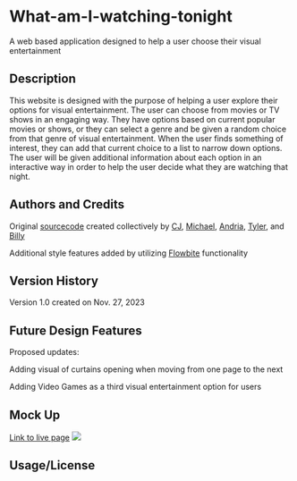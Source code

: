 # What-am-I-watching-tonight
A web based application designed to help a user choose their visual entertainment

## Description
This website is designed with the purpose of helping a user explore their options for visual entertainment. The user can choose from movies or TV shows in an engaging way. They have options based on current popular movies or shows, or they can select a genre and be given a random choice from that genre of visual entertainment. When the user finds something of interest, they can add that current choice to a list to narrow down options. The user will be given additional information about each option in an interactive way in order to help the user decide what they are watching that night.

## Authors and Credits
Original <a href="https://github.com/psiko23/What-am-I-watching-tonight">sourcecode</a> created collectively by <a href="https://github.com/cjva24">CJ</a>, <a href="https://github.com/Gerlach0130">Michael</a>, <a href="https://github.com/EowynStark">Andria</a>, <a href="https://github.com/psiko23">Tyler</a>, and <a href="https://github.com/BrdwrdI">Billy</a>

Additional style features added by utilizing <a href="https://flowbite.com/docs/getting-started/introduction/">Flowbite</a> functionality

## Version History
Version 1.0 created on Nov. 27, 2023

## Future Design Features
Proposed updates: 

Adding visual of curtains opening when moving from one page to the next

Adding Video Games as a third visual entertainment option for users

## Mock Up
<a href="#">Link to live page</a>
<img src="#">

## Usage/License
